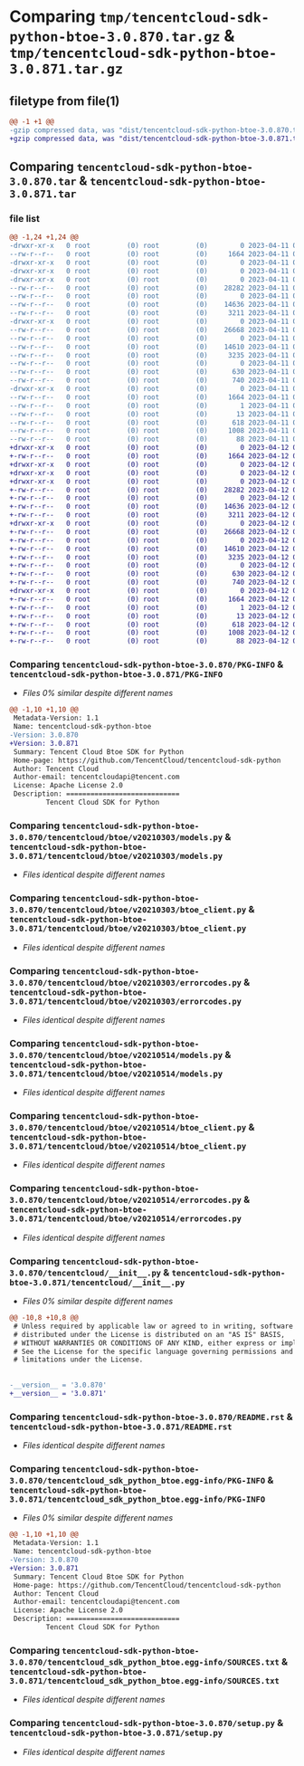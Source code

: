 # Comparing `tmp/tencentcloud-sdk-python-btoe-3.0.870.tar.gz` & `tmp/tencentcloud-sdk-python-btoe-3.0.871.tar.gz`

## filetype from file(1)

```diff
@@ -1 +1 @@
-gzip compressed data, was "dist/tencentcloud-sdk-python-btoe-3.0.870.tar", last modified: Tue Apr 11 03:24:41 2023, max compression
+gzip compressed data, was "dist/tencentcloud-sdk-python-btoe-3.0.871.tar", last modified: Wed Apr 12 00:17:40 2023, max compression
```

## Comparing `tencentcloud-sdk-python-btoe-3.0.870.tar` & `tencentcloud-sdk-python-btoe-3.0.871.tar`

### file list

```diff
@@ -1,24 +1,24 @@
-drwxr-xr-x   0 root         (0) root         (0)        0 2023-04-11 03:24:41.000000 tencentcloud-sdk-python-btoe-3.0.870/
--rw-r--r--   0 root         (0) root         (0)     1664 2023-04-11 03:24:41.000000 tencentcloud-sdk-python-btoe-3.0.870/PKG-INFO
-drwxr-xr-x   0 root         (0) root         (0)        0 2023-04-11 03:24:41.000000 tencentcloud-sdk-python-btoe-3.0.870/tencentcloud/
-drwxr-xr-x   0 root         (0) root         (0)        0 2023-04-11 03:24:41.000000 tencentcloud-sdk-python-btoe-3.0.870/tencentcloud/btoe/
-drwxr-xr-x   0 root         (0) root         (0)        0 2023-04-11 03:24:41.000000 tencentcloud-sdk-python-btoe-3.0.870/tencentcloud/btoe/v20210303/
--rw-r--r--   0 root         (0) root         (0)    28282 2023-04-11 03:24:41.000000 tencentcloud-sdk-python-btoe-3.0.870/tencentcloud/btoe/v20210303/models.py
--rw-r--r--   0 root         (0) root         (0)        0 2023-04-11 03:24:41.000000 tencentcloud-sdk-python-btoe-3.0.870/tencentcloud/btoe/v20210303/__init__.py
--rw-r--r--   0 root         (0) root         (0)    14636 2023-04-11 03:24:41.000000 tencentcloud-sdk-python-btoe-3.0.870/tencentcloud/btoe/v20210303/btoe_client.py
--rw-r--r--   0 root         (0) root         (0)     3211 2023-04-11 03:24:41.000000 tencentcloud-sdk-python-btoe-3.0.870/tencentcloud/btoe/v20210303/errorcodes.py
-drwxr-xr-x   0 root         (0) root         (0)        0 2023-04-11 03:24:41.000000 tencentcloud-sdk-python-btoe-3.0.870/tencentcloud/btoe/v20210514/
--rw-r--r--   0 root         (0) root         (0)    26668 2023-04-11 03:24:41.000000 tencentcloud-sdk-python-btoe-3.0.870/tencentcloud/btoe/v20210514/models.py
--rw-r--r--   0 root         (0) root         (0)        0 2023-04-11 03:24:41.000000 tencentcloud-sdk-python-btoe-3.0.870/tencentcloud/btoe/v20210514/__init__.py
--rw-r--r--   0 root         (0) root         (0)    14610 2023-04-11 03:24:41.000000 tencentcloud-sdk-python-btoe-3.0.870/tencentcloud/btoe/v20210514/btoe_client.py
--rw-r--r--   0 root         (0) root         (0)     3235 2023-04-11 03:24:41.000000 tencentcloud-sdk-python-btoe-3.0.870/tencentcloud/btoe/v20210514/errorcodes.py
--rw-r--r--   0 root         (0) root         (0)        0 2023-04-11 03:24:41.000000 tencentcloud-sdk-python-btoe-3.0.870/tencentcloud/btoe/__init__.py
--rw-r--r--   0 root         (0) root         (0)      630 2023-04-11 03:24:41.000000 tencentcloud-sdk-python-btoe-3.0.870/tencentcloud/__init__.py
--rw-r--r--   0 root         (0) root         (0)      740 2023-04-11 03:24:41.000000 tencentcloud-sdk-python-btoe-3.0.870/README.rst
-drwxr-xr-x   0 root         (0) root         (0)        0 2023-04-11 03:24:41.000000 tencentcloud-sdk-python-btoe-3.0.870/tencentcloud_sdk_python_btoe.egg-info/
--rw-r--r--   0 root         (0) root         (0)     1664 2023-04-11 03:24:41.000000 tencentcloud-sdk-python-btoe-3.0.870/tencentcloud_sdk_python_btoe.egg-info/PKG-INFO
--rw-r--r--   0 root         (0) root         (0)        1 2023-04-11 03:24:41.000000 tencentcloud-sdk-python-btoe-3.0.870/tencentcloud_sdk_python_btoe.egg-info/dependency_links.txt
--rw-r--r--   0 root         (0) root         (0)       13 2023-04-11 03:24:41.000000 tencentcloud-sdk-python-btoe-3.0.870/tencentcloud_sdk_python_btoe.egg-info/top_level.txt
--rw-r--r--   0 root         (0) root         (0)      618 2023-04-11 03:24:41.000000 tencentcloud-sdk-python-btoe-3.0.870/tencentcloud_sdk_python_btoe.egg-info/SOURCES.txt
--rw-r--r--   0 root         (0) root         (0)     1008 2023-04-11 03:24:41.000000 tencentcloud-sdk-python-btoe-3.0.870/setup.py
--rw-r--r--   0 root         (0) root         (0)       88 2023-04-11 03:24:41.000000 tencentcloud-sdk-python-btoe-3.0.870/setup.cfg
+drwxr-xr-x   0 root         (0) root         (0)        0 2023-04-12 00:17:40.000000 tencentcloud-sdk-python-btoe-3.0.871/
+-rw-r--r--   0 root         (0) root         (0)     1664 2023-04-12 00:17:40.000000 tencentcloud-sdk-python-btoe-3.0.871/PKG-INFO
+drwxr-xr-x   0 root         (0) root         (0)        0 2023-04-12 00:17:40.000000 tencentcloud-sdk-python-btoe-3.0.871/tencentcloud/
+drwxr-xr-x   0 root         (0) root         (0)        0 2023-04-12 00:17:40.000000 tencentcloud-sdk-python-btoe-3.0.871/tencentcloud/btoe/
+drwxr-xr-x   0 root         (0) root         (0)        0 2023-04-12 00:17:40.000000 tencentcloud-sdk-python-btoe-3.0.871/tencentcloud/btoe/v20210303/
+-rw-r--r--   0 root         (0) root         (0)    28282 2023-04-12 00:17:40.000000 tencentcloud-sdk-python-btoe-3.0.871/tencentcloud/btoe/v20210303/models.py
+-rw-r--r--   0 root         (0) root         (0)        0 2023-04-12 00:17:40.000000 tencentcloud-sdk-python-btoe-3.0.871/tencentcloud/btoe/v20210303/__init__.py
+-rw-r--r--   0 root         (0) root         (0)    14636 2023-04-12 00:17:40.000000 tencentcloud-sdk-python-btoe-3.0.871/tencentcloud/btoe/v20210303/btoe_client.py
+-rw-r--r--   0 root         (0) root         (0)     3211 2023-04-12 00:17:40.000000 tencentcloud-sdk-python-btoe-3.0.871/tencentcloud/btoe/v20210303/errorcodes.py
+drwxr-xr-x   0 root         (0) root         (0)        0 2023-04-12 00:17:40.000000 tencentcloud-sdk-python-btoe-3.0.871/tencentcloud/btoe/v20210514/
+-rw-r--r--   0 root         (0) root         (0)    26668 2023-04-12 00:17:40.000000 tencentcloud-sdk-python-btoe-3.0.871/tencentcloud/btoe/v20210514/models.py
+-rw-r--r--   0 root         (0) root         (0)        0 2023-04-12 00:17:40.000000 tencentcloud-sdk-python-btoe-3.0.871/tencentcloud/btoe/v20210514/__init__.py
+-rw-r--r--   0 root         (0) root         (0)    14610 2023-04-12 00:17:40.000000 tencentcloud-sdk-python-btoe-3.0.871/tencentcloud/btoe/v20210514/btoe_client.py
+-rw-r--r--   0 root         (0) root         (0)     3235 2023-04-12 00:17:40.000000 tencentcloud-sdk-python-btoe-3.0.871/tencentcloud/btoe/v20210514/errorcodes.py
+-rw-r--r--   0 root         (0) root         (0)        0 2023-04-12 00:17:40.000000 tencentcloud-sdk-python-btoe-3.0.871/tencentcloud/btoe/__init__.py
+-rw-r--r--   0 root         (0) root         (0)      630 2023-04-12 00:17:40.000000 tencentcloud-sdk-python-btoe-3.0.871/tencentcloud/__init__.py
+-rw-r--r--   0 root         (0) root         (0)      740 2023-04-12 00:17:40.000000 tencentcloud-sdk-python-btoe-3.0.871/README.rst
+drwxr-xr-x   0 root         (0) root         (0)        0 2023-04-12 00:17:40.000000 tencentcloud-sdk-python-btoe-3.0.871/tencentcloud_sdk_python_btoe.egg-info/
+-rw-r--r--   0 root         (0) root         (0)     1664 2023-04-12 00:17:40.000000 tencentcloud-sdk-python-btoe-3.0.871/tencentcloud_sdk_python_btoe.egg-info/PKG-INFO
+-rw-r--r--   0 root         (0) root         (0)        1 2023-04-12 00:17:40.000000 tencentcloud-sdk-python-btoe-3.0.871/tencentcloud_sdk_python_btoe.egg-info/dependency_links.txt
+-rw-r--r--   0 root         (0) root         (0)       13 2023-04-12 00:17:40.000000 tencentcloud-sdk-python-btoe-3.0.871/tencentcloud_sdk_python_btoe.egg-info/top_level.txt
+-rw-r--r--   0 root         (0) root         (0)      618 2023-04-12 00:17:40.000000 tencentcloud-sdk-python-btoe-3.0.871/tencentcloud_sdk_python_btoe.egg-info/SOURCES.txt
+-rw-r--r--   0 root         (0) root         (0)     1008 2023-04-12 00:17:40.000000 tencentcloud-sdk-python-btoe-3.0.871/setup.py
+-rw-r--r--   0 root         (0) root         (0)       88 2023-04-12 00:17:40.000000 tencentcloud-sdk-python-btoe-3.0.871/setup.cfg
```

### Comparing `tencentcloud-sdk-python-btoe-3.0.870/PKG-INFO` & `tencentcloud-sdk-python-btoe-3.0.871/PKG-INFO`

 * *Files 0% similar despite different names*

```diff
@@ -1,10 +1,10 @@
 Metadata-Version: 1.1
 Name: tencentcloud-sdk-python-btoe
-Version: 3.0.870
+Version: 3.0.871
 Summary: Tencent Cloud Btoe SDK for Python
 Home-page: https://github.com/TencentCloud/tencentcloud-sdk-python
 Author: Tencent Cloud
 Author-email: tencentcloudapi@tencent.com
 License: Apache License 2.0
 Description: ============================
         Tencent Cloud SDK for Python
```

### Comparing `tencentcloud-sdk-python-btoe-3.0.870/tencentcloud/btoe/v20210303/models.py` & `tencentcloud-sdk-python-btoe-3.0.871/tencentcloud/btoe/v20210303/models.py`

 * *Files identical despite different names*

### Comparing `tencentcloud-sdk-python-btoe-3.0.870/tencentcloud/btoe/v20210303/btoe_client.py` & `tencentcloud-sdk-python-btoe-3.0.871/tencentcloud/btoe/v20210303/btoe_client.py`

 * *Files identical despite different names*

### Comparing `tencentcloud-sdk-python-btoe-3.0.870/tencentcloud/btoe/v20210303/errorcodes.py` & `tencentcloud-sdk-python-btoe-3.0.871/tencentcloud/btoe/v20210303/errorcodes.py`

 * *Files identical despite different names*

### Comparing `tencentcloud-sdk-python-btoe-3.0.870/tencentcloud/btoe/v20210514/models.py` & `tencentcloud-sdk-python-btoe-3.0.871/tencentcloud/btoe/v20210514/models.py`

 * *Files identical despite different names*

### Comparing `tencentcloud-sdk-python-btoe-3.0.870/tencentcloud/btoe/v20210514/btoe_client.py` & `tencentcloud-sdk-python-btoe-3.0.871/tencentcloud/btoe/v20210514/btoe_client.py`

 * *Files identical despite different names*

### Comparing `tencentcloud-sdk-python-btoe-3.0.870/tencentcloud/btoe/v20210514/errorcodes.py` & `tencentcloud-sdk-python-btoe-3.0.871/tencentcloud/btoe/v20210514/errorcodes.py`

 * *Files identical despite different names*

### Comparing `tencentcloud-sdk-python-btoe-3.0.870/tencentcloud/__init__.py` & `tencentcloud-sdk-python-btoe-3.0.871/tencentcloud/__init__.py`

 * *Files 0% similar despite different names*

```diff
@@ -10,8 +10,8 @@
 # Unless required by applicable law or agreed to in writing, software
 # distributed under the License is distributed on an "AS IS" BASIS,
 # WITHOUT WARRANTIES OR CONDITIONS OF ANY KIND, either express or implied.
 # See the License for the specific language governing permissions and
 # limitations under the License.
 
 
-__version__ = '3.0.870'
+__version__ = '3.0.871'
```

### Comparing `tencentcloud-sdk-python-btoe-3.0.870/README.rst` & `tencentcloud-sdk-python-btoe-3.0.871/README.rst`

 * *Files identical despite different names*

### Comparing `tencentcloud-sdk-python-btoe-3.0.870/tencentcloud_sdk_python_btoe.egg-info/PKG-INFO` & `tencentcloud-sdk-python-btoe-3.0.871/tencentcloud_sdk_python_btoe.egg-info/PKG-INFO`

 * *Files 0% similar despite different names*

```diff
@@ -1,10 +1,10 @@
 Metadata-Version: 1.1
 Name: tencentcloud-sdk-python-btoe
-Version: 3.0.870
+Version: 3.0.871
 Summary: Tencent Cloud Btoe SDK for Python
 Home-page: https://github.com/TencentCloud/tencentcloud-sdk-python
 Author: Tencent Cloud
 Author-email: tencentcloudapi@tencent.com
 License: Apache License 2.0
 Description: ============================
         Tencent Cloud SDK for Python
```

### Comparing `tencentcloud-sdk-python-btoe-3.0.870/tencentcloud_sdk_python_btoe.egg-info/SOURCES.txt` & `tencentcloud-sdk-python-btoe-3.0.871/tencentcloud_sdk_python_btoe.egg-info/SOURCES.txt`

 * *Files identical despite different names*

### Comparing `tencentcloud-sdk-python-btoe-3.0.870/setup.py` & `tencentcloud-sdk-python-btoe-3.0.871/setup.py`

 * *Files identical despite different names*

